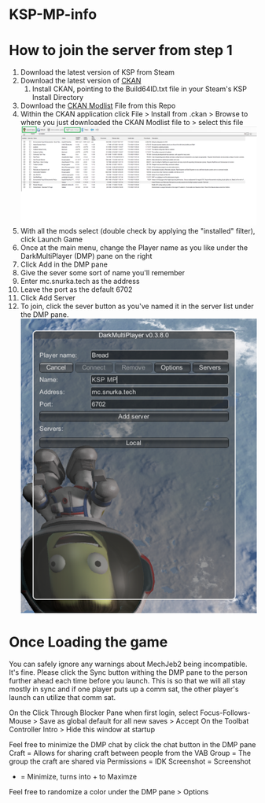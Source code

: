 # KSP-MP-info

# How to join the server from step 1

1. Download the latest version of KSP from Steam
2. Download the latest version of [CKAN](https://github.com/KSP-CKAN/CKAN/releases/download/v1.30.4/ckan.exe)
	1. Install CKAN, pointing to the Build64ID.txt file in your Steam's KSP Install Directory
3. Download the [CKAN Modlist](https://github.com/Birdgeek/KSP-MP-info/releases/download/Science-Update1/modlist.ckan) File from this Repo
4. Within the CKAN application click File > Install from .ckan > Browse to where you just downloaded the CKAN Modlist file to > select this file
![CKAN Modlist & Buttons](ckan.png)
7. With all the mods select (double check by applying the "installed" filter), click Launch Game
8. Once at the main menu, change the Player name as you like under the DarkMultiPlayer (DMP) pane on the right
9. Click Add in the DMP pane
10. Give the sever some sort of name you'll remember
11. Enter mc.snurka.tech as the address
12. Leave the port as the default 6702
13. Click Add Server
14. To join, click the sever button as you've named it in the server list under the DMP pane.
![DMP pane](DMPpane.png)


# Once Loading the game
You can safely ignore any warnings about MechJeb2 being incompatible. It's fine.
Please click the Sync button withing the DMP pane to the person further ahead each time before you launch. This is so that we will all stay mostly in sync and if one player puts up a comm sat, the other player's launch can utilize that comm sat.

On the Click Through Blocker Pane when first login, select Focus-Follows-Mouse > Save as global default for all new saves > Accept
On the Toolbat Controller Intro > Hide this window at startup

Feel free to minimize the DMP chat by click the chat button in the DMP pane
Craft = Allows for sharing craft between people from the VAB
Group = The group the craft are shared via
Permissions = IDK
Screenshot = Screenshot
- = Minimize, turns into + to Maximze

Feel free to randomize a color under the DMP pane > Options

